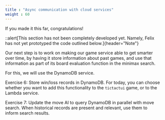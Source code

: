 ```yaml
---
title : "Async communication with cloud services"
weight : 60
---
```


If you made it this far, congratulations!

::alert[This section has not been completely developed yet. Namely, Felix has not
yet prototyped the code outlined below.]{header="Note"}

Our next step is to work on making our game service able to get smarter over
time, by having it store information about past games, and use that information
as part of its board evaluation function in the minimax search.

For this, we will use the DynamoDB service.

Exercise 6\: Store win/loss records in DynamoDB. For today, you can choose
whether you want to add this functionality to the `tictactui` game, or to the
Lambda service.

Exercise 7\: Update the move AI to query DynamoDB in parallel with move search. When
historical records are present and relevant, use them to inform search results.
